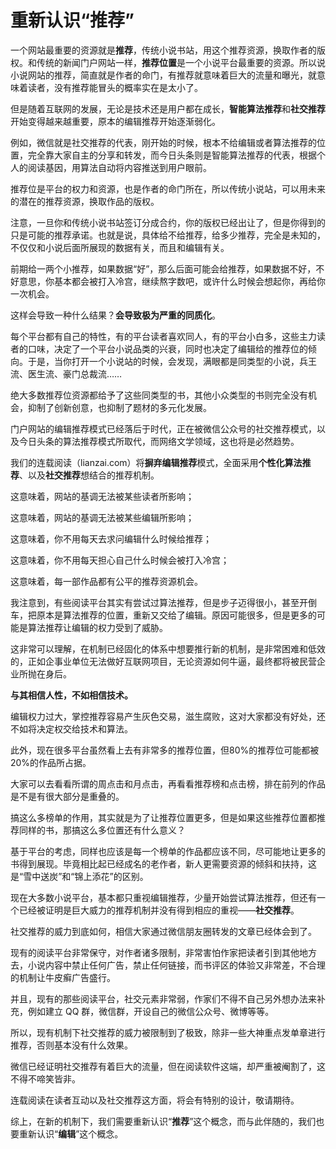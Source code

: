 # 重新认识“推荐”

一个网站最重要的资源就是**推荐**，传统小说书站，用这个推荐资源，换取作者的版权。和传统的新闻门户网站一样，**推荐位置**是一个小说平台最重要的资源。所以说小说网站的推荐，简直就是作者的命门，有推荐就意味着巨大的流量和曝光，就意味着读者，没有推荐能冒头的概率实在是太小了。

但是随着互联网的发展，无论是技术还是用户都在成长，**智能算法推荐**和**社交推荐**开始变得越来越重要，原本的编辑推荐开始逐渐弱化。

例如，微信就是社交推荐的代表，刚开始的时候，根本不给编辑或者算法推荐的位置，完全靠大家自主的分享和转发，而今日头条则是智能算法推荐的代表，根据个人的阅读基因，用算法自动将内容推送到用户眼前。

推荐位是平台的权力和资源，也是作者的命门所在，所以传统小说站，可以用未来的潜在的推荐资源，换取作品的版权。

注意，一旦你和传统小说书站签订分成合约，你的版权已经出让了，但是你得到的只是可能的推荐承诺。也就是说，具体给不给推荐，给多少推荐，完全是未知的，不仅仅和小说后面所展现的数据有关，而且和编辑有关。

前期给一两个小推荐，如果数据“好”，那么后面可能会给推荐，如果数据不好，不好意思，你基本都会被打入冷宫，继续熬字数吧，或许什么时候会想起你，再给你一次机会。

这样会导致一种什么结果？**会导致极为严重的同质化**。

每个平台都有自己的特性，有的平台读者喜欢同人，有的平台小白多，这些主力读者的口味，决定了一个平台小说品类的兴衰，同时也决定了编辑给的推荐位的倾向。于是，当你打开一个小说站的时候，会发现，满眼都是同类型的小说，兵王流、医生流、豪门总裁流……

绝大多数推荐位资源都给予了这些同类型的书，其他小众类型的书则完全没有机会，抑制了创新创意，也抑制了题材的多元化发展。

门户网站的编辑推荐模式已经落后于时代，正在被微信公众号的社交推荐模式，以及今日头条的算法推荐模式所取代，而网络文学领域，这也将是必然趋势。

我们的连载阅读（lianzai.com）将**摒弃编辑推荐**模式，全面采用**个性化算法推荐**、以及**社交推荐**想结合的推荐机制。

这意味着，网站的基调无法被某些读者所影响；

这意味着，网站的基调无法被某些编辑所影响；

这意味着，你不用每天去求问编辑什么时候给推荐；

这意味着，你不用每天担心自己什么时候会被打入冷宫；

这意味着，每一部作品都有公平的推荐资源机会。

我注意到，有些阅读平台其实有尝试过算法推荐，但是步子迈得很小，甚至开倒车，把原本是算法推荐的位置，重新又交给了编辑。原因可能很多，但是更多的可能是算法推荐让编辑的权力受到了威胁。

这非常可以理解，在机制已经固化的体系中想要推行新的机制，是非常困难和低效的，正如企事业单位无法做好互联网项目，无论资源如何牛逼，最终都将被民营企业所抛在身后。

**与其相信人性，不如相信技术。**

编辑权力过大，掌控推荐容易产生灰色交易，滋生腐败，这对大家都没有好处，还不如将决定权交给技术和算法。

此外，现在很多平台虽然看上去有非常多的推荐位置，但80%的推荐位可能都被20%的作品所占据。

大家可以去看看所谓的周点击和月点击，再看看推荐榜和点击榜，排在前列的作品是不是有很大部分是重叠的。

搞这么多榜单的作用，其实就是为了让推荐位置更多，但是如果这些推荐位置都推荐同样的书，那搞这么多位置还有什么意义？

基于平台的考虑，同样也应该是每一个榜单的作品都应该不同，尽可能地让更多的书得到展现。毕竟相比起已经成名的老作者，新人更需要资源的倾斜和扶持，这是“雪中送炭”和“锦上添花”的区别。

现在大多数小说平台，基本都只重视编辑推荐，少量开始尝试算法推荐，但还有一个已经被证明是巨大威力的推荐机制并没有得到相应的重视——**社交推荐**。

社交推荐的威力到底如何，相信大家通过微信朋友圈转发的文章已经体会到了。

现有的阅读平台非常保守，对作者诸多限制，非常害怕作家把读者引到其他地方去，小说内容中禁止任何广告，禁止任何链接，而书评区的体验又非常差，不合理的机制让牛皮癣广告盛行。

并且，现有的那些阅读平台，社交元素非常弱，作家们不得不自己另外想办法来补充，例如建立 QQ 群，微信群，开设自己的微信公众号、微博等等。

所以，现有机制下社交推荐的威力被限制到了极致，除非一些大神重点发单章进行推荐，否则基本没有什么效果。

微信已经证明社交推荐有着巨大的流量，但在阅读软件这端，却严重被阉割了，这不得不啼笑皆非。

连载阅读在读者互动以及社交推荐这方面，将会有特别的设计，敬请期待。

综上，在新的机制下，我们需要重新认识“**推荐**”这个概念，而与此伴随的，我们也要重新认识“**编辑**”这个概念。

